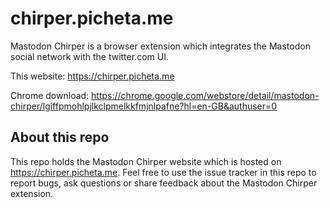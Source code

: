 # chirper.picheta.me

Mastodon Chirper is a browser extension which integrates the Mastodon social
network with the twitter.com UI.

This website: https://chirper.picheta.me

Chrome download: https://chrome.google.com/webstore/detail/mastodon-chirper/lgiffpmohlpjlkclpmelkkfmjnlpafne?hl=en-GB&authuser=0

## About this repo

This repo holds the Mastodon Chirper website which is hosted on
https://chirper.picheta.me. Feel free to use the issue tracker in this repo
to report bugs, ask questions or share feedback about the Mastodon Chirper
extension.